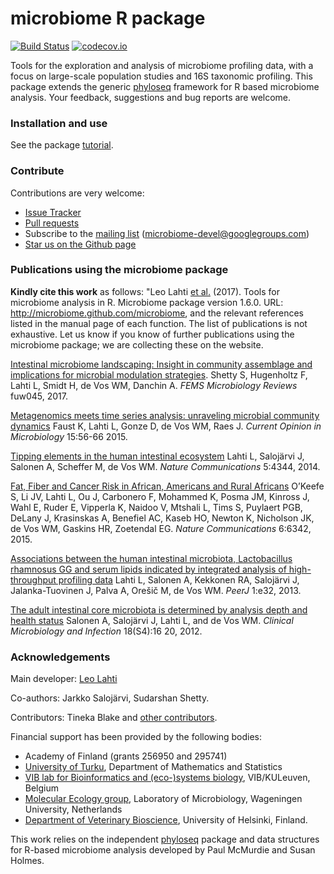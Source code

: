 <!--![Banner](https://github.com/microbiome/microbiome/blob/master/vignettes/figure/composition-example4-1.png)-->
<!--[![Follow](https://img.shields.io/twitter/follow/ropengov.svg?style=social)](https://twitter.com/intent/follow?screen_name=ropengov)-->

microbiome R package
====================

[![Build
Status](https://api.travis-ci.org/microbiome/microbiome.png)](https://travis-ci.org/microbiome/microbiome)
[![codecov.io](https://codecov.io/github/microbiome/microbiome/coverage.svg?branch=master)](https://codecov.io/github/microbiome/microbiome?branch=master)

Tools for the exploration and analysis of microbiome profiling data,
with a focus on large-scale population studies and 16S taxonomic
profiling. This package extends the generic
[phyloseq](https://github.com/joey711/phyloseq) framework for R based
microbiome analysis. Your feedback, suggestions and bug reports are
welcome.

### Installation and use

See the package [tutorial](http://microbiome.github.io/microbiome/).

### Contribute

Contributions are very welcome:

-   [Issue Tracker](https://github.com/microbiome/microbiome/issues)
-   [Pull requests](https://github.com/microbiome/microbiome/)
-   Subscribe to the [mailing
    list](https://groups.google.com/forum/#!forum/microbiome-devel)
    (<a href="mailto:microbiome-devel@googlegroups.com" class="email">microbiome-devel@googlegroups.com</a>)
-   [Star us on the Github
    page](https://github.com/microbiome/microbiome)

### Publications using the microbiome package

**Kindly cite this work** as follows: "Leo Lahti [et
al.](https://github.com/microbiome/microbiome/graphs/contributors)
(2017). Tools for microbiome analysis in R. Microbiome package version
1.6.0. URL: <http://microbiome.github.com/microbiome>, and the relevant
references listed in the manual page of each function. The list of
publications is not exhaustive. Let us know if you know of further
publications using the microbiome package; we are collecting these on
the website.

[Intestinal microbiome landscaping: Insight in community assemblage and
implications for microbial modulation
strategies](https://academic.oup.com/femsre/article/doi/10.1093/femsre/fuw045/2979411/Intestinal-microbiome-landscaping-insight-in#58802539).
Shetty S, Hugenholtz F, Lahti L, Smidt H, de Vos WM, Danchin A. *FEMS
Microbiology Reviews* fuw045, 2017.

[Metagenomics meets time series analysis: unraveling microbial community
dynamics](http://dx.doi.org/10.1016/j.mib.2015.04.004) Faust K, Lahti L,
Gonze D, de Vos WM, Raes J. *Current Opinion in Microbiology* 15:56-66
2015.

[Tipping elements in the human intestinal
ecosystem](http://www.nature.com/ncomms/2014/140708/ncomms5344/full/ncomms5344.html)
Lahti L, Salojärvi J, Salonen A, Scheffer M, de Vos WM. *Nature
Communications* 5:4344, 2014.

[Fat, Fiber and Cancer Risk in African, Americans and Rural
Africans](http://www.nature.com/ncomms/2015/150428/ncomms7342/full/ncomms7342.html)
O’Keefe S, Li JV, Lahti L, Ou J, Carbonero F, Mohammed K, Posma JM,
Kinross J, Wahl E, Ruder E, Vipperla K, Naidoo V, Mtshali L, Tims S,
Puylaert PGB, DeLany J, Krasinskas A, Benefiel AC, Kaseb HO, Newton K,
Nicholson JK, de Vos WM, Gaskins HR, Zoetendal EG. *Nature
Communications* 6:6342, 2015.

[Associations between the human intestinal microbiota, Lactobacillus
rhamnosus GG and serum lipids indicated by integrated analysis of
high-throughput profiling data](http://dx.doi.org/10.7717/peerj.32)
Lahti L, Salonen A, Kekkonen RA, Salojärvi J, Jalanka-Tuovinen J, Palva
A, Orešič M, de Vos WM. *PeerJ* 1:e32, 2013.

[The adult intestinal core microbiota is determined by analysis depth
and health
status](http://onlinelibrary.wiley.com/doi/10.1111/j.1469-0691.2012.03855.x/abstract)
Salonen A, Salojärvi J, Lahti L, and de Vos WM. *Clinical Microbiology
and Infection* 18(S4):16 20, 2012.

### Acknowledgements

Main developer: [Leo Lahti](https://github.com/antagomir/)

Co-authors: Jarkko Salojärvi, Sudarshan Shetty.

Contributors: Tineka Blake and [other
contributors](https://github.com/microbiome/microbiome/graphs/contributors).

Financial support has been provided by the following bodies:

-   Academy of Finland (grants 256950 and 295741)
-   [University of Turku](http://www.utu.fi/en/Pages/home.aspx),
    Department of Mathematics and Statistics
-   [VIB lab for Bioinformatics and (eco-)systems
    biology](http://www.vib.be/en/research/scientists/Pages/Jeroen-Raes-Lab.aspx),
    VIB/KULeuven, Belgium
-   [Molecular Ecology group](http://www.mib.wur.nl/UK/), Laboratory of
    Microbiology, Wageningen University, Netherlands
-   [Department of Veterinary
    Bioscience](http://www.vetmed.helsinki.fi/apalva/index.htm),
    University of Helsinki, Finland.

This work relies on the independent
[phyloseq](https://github.com/joey711/phyloseq) package and data
structures for R-based microbiome analysis developed by Paul McMurdie
and Susan Holmes.
